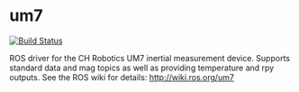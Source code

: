 um7
===
[![Build Status](https://travis-ci.org/ros-drivers/um7.svg?branch=indigo-devel)](https://travis-ci.org/ros-drivers/um7)

ROS driver for the CH Robotics UM7 inertial measurement device.
Supports standard data and mag topics as well as providing temperature and rpy outputs.
  See the ROS wiki for details:  http://wiki.ros.org/um7
